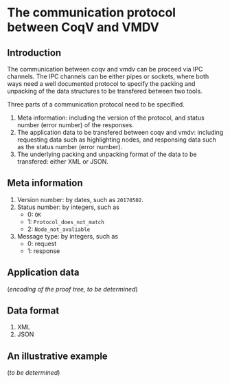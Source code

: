 # The communication protocol between CoqV and VMDV
## Introduction
The communication between coqv and vmdv can be proceed via IPC channels. The IPC channels can be either pipes or sockets, where both ways need a well documented protocol to specify the packing and unpacking of the data structures to be transfered between two tools.

Three parts of a communication protocol need to be specified.
1. Meta information: including the version of the protocol, and status number (error number) of the responses.
2. The application data to be transfered between coqv and vmdv: including requesting data such as highlighting nodes, and responsing data such as the status number (error number).
3. The underlying packing and unpacking format of the data to be transfered: either XML or JSON. 

## Meta information
1. Version number: by dates, such as `20170502`.
2. Status number: by integers, such as
    - 0: `OK`
    - 1: `Protocol_does_not_match`
    - 2: `Node_not_avaliable`
3. Message type: by integers, such as
    - 0: request
    - 1: response 

## Application data
(*encoding of the proof tree, to be determined*)

## Data format
1. XML
2. JSON

## An illustrative example
(*to be determined*)